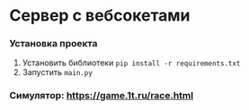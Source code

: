 # Сервер с вебсокетами

### Установка проекта
1) Установить библиотеки `pip install -r requirements.txt`
2) Запустить `main.py`

### Симулятор: https://game.1t.ru/race.html